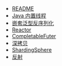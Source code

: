 - [README]()
- [Java 内置线程](./java-default-thread)
- [嵌套泛型反序列化](./nested-generic)
- [Reactor]()
- [CompletableFuter]()
- [深拷贝]()
- [ShardingSphere]()
- [反射](./reflect)